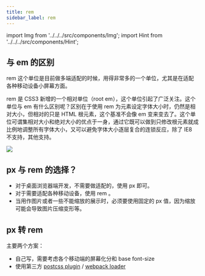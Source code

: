 ```yaml
---
title: rem
sidebar_label: rem
---
```


import Img from '../../../src/components/Img'; import Hint from '../../../src/components/Hint';

## 与 em 的区别

rem 这个单位是目前做多端适配的时候，用得非常多的一个单位，尤其是在适配各种移动设备小屏幕方面。

rem 是 CSS3 新增的一个相对单位（root em），这个单位引起了广泛关注。这个单位与 em 有什么区别呢？区别在于使用 rem 为元素设定字体大小时，仍然是相对大小，但相对的只是 HTML 根元素，这个基准不会像 em 变来变去了。这个单位可谓集相对大小和绝对大小的优点于一身，通过它既可以做到只修改根元素就成比例地调整所有字体大小，又可以避免字体大小逐层复合的连锁反应，除了 IE8 不支持，其他支持。

<img src='https://cosmos-x.oss-cn-hangzhou.aliyuncs.com/Rqpn1b.jpg'/>

## px 与 rem 的选择？

- 对于桌面浏览器端开发，不需要做适配的，使用 px 即可。
- 对于需要适配各种移动设备，使用 rem 。
- 当用作图片或者一些不能缩放的展示时，必须要使用固定的 px 值，因为缩放可能会导致图片压缩变形等。

## px 转 rem

主要两个方案：

- 自己写，需要考虑各个移动端的屏幕化分和 base font-size
- 使用第三方 [postcss plugin](https://github.com/cuth/postcss-pxtorem) / [webpack loader](https://github.com/songsiqi/px2rem)
